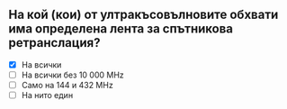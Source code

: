 ## На кой (кои) от ултракъсовълновите обхвати има определена лента за спътникова ретранслация?

<!-- Верният отговор е отбелязан с [X] -->

- [X] На всички
- [ ] На всички без 10 000 MHz
- [ ] Само на 144 и 432 MHz
- [ ] На нито един

